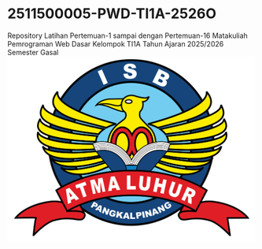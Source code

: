 # 2511500005-PWD-TI1A-2526O
Repository Latihan Pertemuan-1 sampai dengan Pertemuan-16 Matakuliah Pemrograman  Web Dasar Kelompok TI1A Tahun Ajaran 2025/2026 Semester Gasal
![Logo ISB Atma Luhur](https://github.com/2511500005-web/2511500005-PWD-TI1A-2526O/raw/main/Logo_ISB_atma_luhur_final.png)

